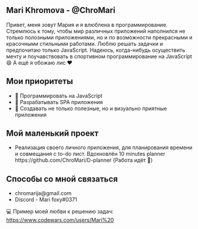 <!--
### Hi there 👋
**ChroMari/ChroMari** is a ✨ _special_ ✨ repository because its `README.md` (this file) appears on your GitHub profile.

Here are some ideas to get you started:

- 🔭 I’m currently working on ...
- 🌱 I’m currently learning ...
- 👯 I’m looking to collaborate on ...
- 🤔 I’m looking for help with ...
- 💬 Ask me about ...
- 📫 How to reach me: ...
- 😄 Pronouns: ...
- ⚡ Fun fact: ...
-->
<h2>Mari Khromova - @ChroMari </h2>

Привет, меня зовут Мария и я влюблена в программирование. Стремлюсь к тому, чтобы мир различных приложений наполнился не только полозными приложениями, но и по возможности прекрасными и красочными стильными работами. Люблю решать задачки и предпочитаю только JavaScript. Надеюсь, когда-нибудь осуществить мечту и поучавствовать в спортивном программирование на JavaScript 😄 А ещё я обожаю лис ❤️

<h2> Мои приоритеты </h2>
<ul>
  <li>💮 Программировать на JavaScript</li>
  <li>💮 Разрабатывать SPA приложения</li>
  <li>💮 Создавать не только полезные, но и визуально приятные приложения</li>
</ul>

<h2>Мой маленький проект</h2>
<ul>
  <li>Реализация своего личного приложения, для планирования времени и совмещания с to-do лист. Вдохновлён 10 minutes planner https://github.com/ChroMari/D-planner (Работа идёт 👋)</li>
</ul>

<h2>Способы со мной связаться</h2>
<ul>
  <li>chromarija@gmail.com</li>
  <li>Discord - Mari foxy#0371</li>
</ul>

💻 Пример моей любви к решению задач: https://www.codewars.com/users/Mari%20
